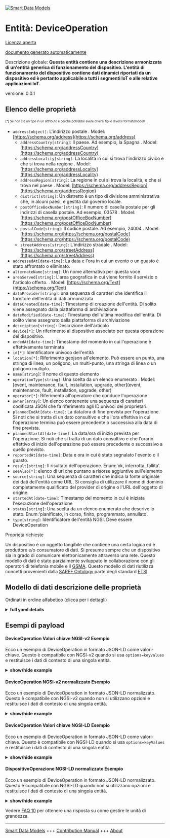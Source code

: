 <!-- 10-Header -->    
[![Smart Data Models](https://smartdatamodels.org/wp-content/uploads/2022/01/SmartDataModels_logo.png "Logo")](https://smartdatamodels.org)    
Entità: DeviceOperation    
=======================<!-- /10-Header -->    
<!-- 15-License -->    
[Licenza aperta](https://github.com/smart-data-models//dataModel.Device/blob/master/DeviceOperation/LICENSE.md)    
[documento generato automaticamente](https://docs.google.com/presentation/d/e/2PACX-1vTs-Ng5dIAwkg91oTTUdt8ua7woBXhPnwavZ0FxgR8BsAI_Ek3C5q97Nd94HS8KhP-r_quD4H0fgyt3/pub?start=false&loop=false&delayms=3000#slide=id.gb715ace035_0_60)    
<!-- /15-License -->    
<!-- 20-Description -->    
Descrizione globale: **Questa entità contiene una descrizione armonizzata di un'entità generica di funzionamento del dispositivo. L'entità di funzionamento del dispositivo contiene dati dinamici riportati da un dispositivo ed è pertanto applicabile a tutti i segmenti IoT e alle relative applicazioni IoT.**    
versione: 0.0.1    
<!-- /20-Description -->    
<!-- 30-PropertiesList -->    
## Elenco delle proprietà    
<sup><sub>[*] Se non c'è un tipo in un attributo è perché potrebbe avere diversi tipi o diversi formati/modelli</sub></sup>.    
- `address[object]`: L'indirizzo postale  . Model: [https://schema.org/address](https://schema.org/address)	- `addressCountry[string]`: Il paese. Ad esempio, la Spagna  . Model: [https://schema.org/addressCountry](https://schema.org/addressCountry)    
	- `addressLocality[string]`: La località in cui si trova l'indirizzo civico e che si trova nella regione  . Model: [https://schema.org/addressLocality](https://schema.org/addressLocality)    
	- `addressRegion[string]`: La regione in cui si trova la località, e che si trova nel paese  . Model: [https://schema.org/addressRegion](https://schema.org/addressRegion)    
	- `district[string]`: Un distretto è un tipo di divisione amministrativa che, in alcuni paesi, è gestita dal governo locale.      
	- `postOfficeBoxNumber[string]`: Il numero di casella postale per gli indirizzi di casella postale. Ad esempio, 03578  . Model: [https://schema.org/postOfficeBoxNumber](https://schema.org/postOfficeBoxNumber)    
	- `postalCode[string]`: Il codice postale. Ad esempio, 24004  . Model: [https://schema.org/https://schema.org/postalCode](https://schema.org/https://schema.org/postalCode)    
	- `streetAddress[string]`: L'indirizzo stradale  . Model: [https://schema.org/streetAddress](https://schema.org/streetAddress)    
- `addressedAt[date-time]`: La data e l'ora in cui un evento o un guasto è stato affrontato o eliminato.  - `alternateName[string]`: Un nome alternativo per questa voce  - `areaServed[string]`: L'area geografica in cui viene fornito il servizio o l'articolo offerto.  . Model: [https://schema.org/Text](https://schema.org/Text)- `dataProvider[string]`: una sequenza di caratteri che identifica il fornitore dell'entità di dati armonizzata  - `dateCreated[date-time]`: Timestamp di creazione dell'entità. Di solito viene assegnato dalla piattaforma di archiviazione  - `dateModified[date-time]`: Timestamp dell'ultima modifica dell'entità. Di solito viene assegnato dalla piattaforma di archiviazione  - `description[string]`: Descrizione dell'articolo  - `device[*]`: Un riferimento al dispositivo associato per questa operazione del dispositivo.  - `endedAt[date-time]`: Timestamp del momento in cui l'operazione è effettivamente terminata  - `id[*]`: Identificatore univoco dell'entità  - `location[*]`: Riferimento geojson all'elemento. Può essere un punto, una stringa di linea, un poligono, un multi-punto, una stringa di linea o un poligono multiplo.  - `name[string]`: Il nome di questo elemento  - `operationType[string]`: Una scelta da un elenco enumerato  . Model: [event, maintenance, fault, installation, upgrade, other](event, maintenance, fault, installation, upgrade, other)- `operator[*]`: Riferimento all'operatore che conduce l'operazione  - `owner[array]`: Un elenco contenente una sequenza di caratteri codificata JSON che fa riferimento agli ID univoci dei proprietari.  - `plannedEndAt[date-time]`: La data/ora di fine prevista per l'operazione. Si noti che si tratta di un dato consultivo e che l'ora effettiva in cui l'operazione termina può essere precedente o successiva alla data di fine prevista.  - `plannedStartAt[date-time]`: La data/ora di inizio prevista per l'operazione. Si noti che si tratta di un dato consultivo e che l'orario effettivo di inizio dell'operazione può essere precedente o successivo a quello previsto.  - `reportedAt[date-time]`: Data e ora in cui è stato segnalato l'evento o il guasto.  - `result[string]`: Il risultato dell'operazione. Enum:'ok, interrotta, fallita'.  - `seeAlso[*]`: elenco di uri che puntano a risorse aggiuntive sull'elemento  - `source[string]`: Una sequenza di caratteri che indica la fonte originale dei dati dell'entità come URL. Si consiglia di utilizzare il nome di dominio completamente qualificato del provider di origine o l'URL dell'oggetto di origine.  - `startedAt[date-time]`: Timestamp del momento in cui è iniziata l'esecuzione dell'operazione  - `status[string]`: Una scelta da un elenco enumerato che descrive lo stato. Enum:'pianificato, in corso, finito, programmato, annullato'.  - `type[string]`: Identificatore dell'entità NGSI. Deve essere DeviceOperation  <!-- /30-PropertiesList -->    
<!-- 35-RequiredProperties -->    
Proprietà richieste    
<!-- /35-RequiredProperties -->    
<!-- 40-RequiredProperties -->    
Un dispositivo è un oggetto tangibile che contiene una certa logica ed è produttore e/o consumatore di dati. Si presume sempre che un dispositivo sia in grado di comunicare elettronicamente attraverso una rete. Questo modello di dati è stato parzialmente sviluppato in collaborazione con gli operatori di telefonia mobile e il [GSMA](https://www.gsma.com/iot/iot-big-data/). Questo modello di dati riutilizza concetti provenienti dalla [SAREF Ontology](http://www.etsi.org/deliver/etsi_ts/103200_103299/103264/01.01.01_60/ts_103264v010101p.pdf) parte degli standard [ETSI](http://www.etsi.org).    
<!-- /40-RequiredProperties -->    
<!-- 50-DataModelHeader -->    
## Modello di dati descrizione delle proprietà    
Ordinati in ordine alfabetico (clicca per i dettagli)    
<!-- /50-DataModelHeader -->    
<!-- 60-ModelYaml -->    
<details><summary><strong>full yaml details</strong></summary>      
```yaml    
DeviceOperation:      
  description: This entity contains a harmonised description of a generic device operation entity. The device operation entity contains dynamic data reported by a device and is therefore applicable to all IoT segments and related IoT applications.      
  properties:      
    address:      
      description: The mailing address      
      properties:      
        addressCountry:      
          description: 'The country. For example, Spain'      
          type: string      
          x-ngsi:      
            model: https://schema.org/addressCountry      
            type: Property      
        addressLocality:      
          description: 'The locality in which the street address is, and which is in the region'      
          type: string      
          x-ngsi:      
            model: https://schema.org/addressLocality      
            type: Property      
        addressRegion:      
          description: 'The region in which the locality is, and which is in the country'      
          type: string      
          x-ngsi:      
            model: https://schema.org/addressRegion      
            type: Property      
        district:      
          description: 'A district is a type of administrative division that, in some countries, is managed by the local government'      
          type: string      
          x-ngsi:      
            type: Property      
        postOfficeBoxNumber:      
          description: 'The post office box number for PO box addresses. For example, 03578'      
          type: string      
          x-ngsi:      
            model: https://schema.org/postOfficeBoxNumber      
            type: Property      
        postalCode:      
          description: 'The postal code. For example, 24004'      
          type: string      
          x-ngsi:      
            model: https://schema.org/https://schema.org/postalCode      
            type: Property      
        streetAddress:      
          description: The street address      
          type: string      
          x-ngsi:      
            model: https://schema.org/streetAddress      
            type: Property      
        streetNr:      
          description: Number identifying a specific property on a public street      
          type: string      
          x-ngsi:      
            type: Property      
      type: object      
      x-ngsi:      
        model: https://schema.org/address      
        type: Property      
    addressedAt:      
      description: The timestamp when an event or fault was addressed or cleared      
      format: date-time      
      type: string      
      x-ngsi:      
        type: Property      
    alternateName:      
      description: An alternative name for this item      
      type: string      
      x-ngsi:      
        type: Property      
    areaServed:      
      description: The geographic area where a service or offered item is provided      
      type: string      
      x-ngsi:      
        model: https://schema.org/Text      
        type: Property      
    dataProvider:      
      description: A sequence of characters identifying the provider of the harmonised data entity      
      type: string      
      x-ngsi:      
        type: Property      
    dateCreated:      
      description: Entity creation timestamp. This will usually be allocated by the storage platform      
      format: date-time      
      type: string      
      x-ngsi:      
        type: Property      
    dateModified:      
      description: Timestamp of the last modification of the entity. This will usually be allocated by the storage platform      
      format: date-time      
      type: string      
      x-ngsi:      
        type: Property      
    description:      
      description: A description of this item      
      type: string      
      x-ngsi:      
        type: Property      
    device:      
      anyOf:      
        - description: Identifier format of any NGSI entity      
          maxLength: 256      
          minLength: 1      
          pattern: ^[\w\-\.\{\}\$\+\*\[\]`|~^@!,:\\]+$      
          type: string      
          x-ngsi:      
            type: Property      
        - description: Identifier format of any NGSI entity      
          format: uri      
          type: string      
          x-ngsi:      
            type: Property      
      description: A reference to the associated Device for this device operation      
      x-ngsi:      
        type: Relationship      
    endedAt:      
      description: Timestamp when the operation actually finished      
      format: date-time      
      type: string      
      x-ngsi:      
        type: Property      
    id:      
      anyOf:      
        - description: Identifier format of any NGSI entity      
          maxLength: 256      
          minLength: 1      
          pattern: ^[\w\-\.\{\}\$\+\*\[\]`|~^@!,:\\]+$      
          type: string      
          x-ngsi:      
            type: Property      
        - description: Identifier format of any NGSI entity      
          format: uri      
          type: string      
          x-ngsi:      
            type: Property      
      description: Unique identifier of the entity      
      x-ngsi:      
        type: Property      
    location:      
      description: 'Geojson reference to the item. It can be Point, LineString, Polygon, MultiPoint, MultiLineString or MultiPolygon'      
      oneOf:      
        - description: Geojson reference to the item. Point      
          properties:      
            bbox:      
              items:      
                type: number      
              minItems: 4      
              type: array      
            coordinates:      
              items:      
                type: number      
              minItems: 2      
              type: array      
            type:      
              enum:      
                - Point      
              type: string      
          required:      
            - type      
            - coordinates      
          title: GeoJSON Point      
          type: object      
          x-ngsi:      
            type: GeoProperty      
        - description: Geojson reference to the item. LineString      
          properties:      
            bbox:      
              items:      
                type: number      
              minItems: 4      
              type: array      
            coordinates:      
              items:      
                items:      
                  type: number      
                minItems: 2      
                type: array      
              minItems: 2      
              type: array      
            type:      
              enum:      
                - LineString      
              type: string      
          required:      
            - type      
            - coordinates      
          title: GeoJSON LineString      
          type: object      
          x-ngsi:      
            type: GeoProperty      
        - description: Geojson reference to the item. Polygon      
          properties:      
            bbox:      
              items:      
                type: number      
              minItems: 4      
              type: array      
            coordinates:      
              items:      
                items:      
                  items:      
                    type: number      
                  minItems: 2      
                  type: array      
                minItems: 4      
                type: array      
              type: array      
            type:      
              enum:      
                - Polygon      
              type: string      
          required:      
            - type      
            - coordinates      
          title: GeoJSON Polygon      
          type: object      
          x-ngsi:      
            type: GeoProperty      
        - description: Geojson reference to the item. MultiPoint      
          properties:      
            bbox:      
              items:      
                type: number      
              minItems: 4      
              type: array      
            coordinates:      
              items:      
                items:      
                  type: number      
                minItems: 2      
                type: array      
              type: array      
            type:      
              enum:      
                - MultiPoint      
              type: string      
          required:      
            - type      
            - coordinates      
          title: GeoJSON MultiPoint      
          type: object      
          x-ngsi:      
            type: GeoProperty      
        - description: Geojson reference to the item. MultiLineString      
          properties:      
            bbox:      
              items:      
                type: number      
              minItems: 4      
              type: array      
            coordinates:      
              items:      
                items:      
                  items:      
                    type: number      
                  minItems: 2      
                  type: array      
                minItems: 2      
                type: array      
              type: array      
            type:      
              enum:      
                - MultiLineString      
              type: string      
          required:      
            - type      
            - coordinates      
          title: GeoJSON MultiLineString      
          type: object      
          x-ngsi:      
            type: GeoProperty      
        - description: Geojson reference to the item. MultiLineString      
          properties:      
            bbox:      
              items:      
                type: number      
              minItems: 4      
              type: array      
            coordinates:      
              items:      
                items:      
                  items:      
                    items:      
                      type: number      
                    minItems: 2      
                    type: array      
                  minItems: 4      
                  type: array      
                type: array      
              type: array      
            type:      
              enum:      
                - MultiPolygon      
              type: string      
          required:      
            - type      
            - coordinates      
          title: GeoJSON MultiPolygon      
          type: object      
          x-ngsi:      
            type: GeoProperty      
      x-ngsi:      
        type: GeoProperty      
    name:      
      description: The name of this item      
      type: string      
      x-ngsi:      
        type: Property      
    operationType:      
      description: A choice from an enumerated list      
      enum:      
        - event      
        - fault      
        - installation      
        - maintenance      
        - other      
        - upgrade      
      type: string      
      x-ngsi:      
        model: 'event, maintenance, fault, installation, upgrade, other'      
        type: Property      
    operator:      
      anyOf:      
        - description: Identifier format of any NGSI entity      
          maxLength: 256      
          minLength: 1      
          pattern: ^[\w\-\.\{\}\$\+\*\[\]`|~^@!,:\\]+$      
          type: string      
          x-ngsi:      
            type: Property      
        - description: Identifier format of any NGSI entity      
          format: uri      
          type: string      
          x-ngsi:      
            type: Property      
      description: Reference to the operator conducting the operation      
      x-ngsi:      
        type: Relationship      
    owner:      
      description: A List containing a JSON encoded sequence of characters referencing the unique Ids of the owner(s)      
      items:      
        anyOf:      
          - description: Identifier format of any NGSI entity      
            maxLength: 256      
            minLength: 1      
            pattern: ^[\w\-\.\{\}\$\+\*\[\]`|~^@!,:\\]+$      
            type: string      
            x-ngsi:      
              type: Property      
          - description: Identifier format of any NGSI entity      
            format: uri      
            type: string      
            x-ngsi:      
              type: Property      
        description: Unique identifier of the entity      
        x-ngsi:      
          type: Property      
      type: array      
      x-ngsi:      
        type: Property      
    plannedEndAt:      
      description: The planned end date/timestamp for the operation. Note that this is advisory and the actual time the operation finishes may be before or after the planned end      
      format: date-time      
      type: string      
      x-ngsi:      
        type: Property      
    plannedStartAt:      
      description: The planned start date/timestamp for the operation. Note that this is advisory and the actual time the operation starts may be before or after the planned start      
      format: date-time      
      type: string      
      x-ngsi:      
        type: Property      
    reportedAt:      
      description: Timestamp when the event/ fault was reported      
      format: date-time      
      type: string      
      x-ngsi:      
        type: Property      
    result:      
      description: 'The result of the operation. Enum:''ok, aborted, failed'''      
      enum:      
        - aborted      
        - failed      
        - ok      
      type: string      
      x-ngsi:      
        type: Property      
    seeAlso:      
      description: list of uri pointing to additional resources about the item      
      oneOf:      
        - items:      
            format: uri      
            type: string      
          minItems: 1      
          type: array      
        - format: uri      
          type: string      
      x-ngsi:      
        type: Property      
    source:      
      description: 'A sequence of characters giving the original source of the entity data as a URL. Recommended to be the fully qualified domain name of the source provider, or the URL to the source object'      
      type: string      
      x-ngsi:      
        type: Property      
    startedAt:      
      description: Timestamp when the operation actually started to be performed      
      format: date-time      
      type: string      
      x-ngsi:      
        type: Property      
    status:      
      description: 'A choice from an enumerated list describing the status. Enum:''planned, ongoing, finished, scheduled, cancelled'''      
      enum:      
        - cancelled      
        - finished      
        - ongoing      
        - planned      
        - scheduled      
      type: string      
      x-ngsi:      
        type: Property      
    type:      
      description: NGSI Entity identifier. It has to be DeviceOperation      
      enum:      
        - DeviceOperation      
      type: string      
      x-ngsi:      
        type: Property      
  required: []      
  type: object      
  x-derived-from: ""      
  x-disclaimer: 'Redistribution and use in source and binary forms, with or without modification, are permitted  provided that the license conditions are met. Copyleft (c) 2022 Contributors to Smart Data Models Program'      
  x-license-url: https://github.com/smart-data-models/dataModel.Device/blob/master/DeviceOperation/LICENSE.md      
  x-model-schema: https://smart-data-models.github.io/dataModel.Device/DeviceOperation/schema.json      
  x-model-tags: GSMA      
  x-version: 0.0.1      
```    
</details>      
<!-- /60-ModelYaml -->    
<!-- 70-MiddleNotes -->    
<!-- /70-MiddleNotes -->    
<!-- 80-Examples -->    
## Esempi di payload    
#### DeviceOperation Valori chiave NGSI-v2 Esempio    
Ecco un esempio di DeviceOperation in formato JSON-LD come valori-chiave. Questo è compatibile con NGSI-v2 quando si usa `options=keyValues` e restituisce i dati di contesto di una singola entità.    
<details><summary><strong>show/hide example</strong></summary>      
```json  
{  
  "id": "urn:ngsi-ld:DeviceOperation:27577638-bd8a-4732-b418-fc8b949a0b0f",  
  "type": "DeviceOperation",  
  "source": "https://source.example.com",  
  "dataProvider": "https://provider.example.com",  
  "device": "urn:ngsi-ld:Device:2033a7c7-d31b-48e7-91c2-014dc426c29e",  
  "operationType": "fault",  
  "description": "Backup battery needs replacement",  
  "result": "ok",  
  "plannedStartAt": "2016-08-22T10:18:16Z",  
  "plannedEndAt": "2016-08-28T10:18:16Z",  
  "status": "ongoing",  
  "operator": "urn:ngsi-ld:Person:fe018d4e-46f8-11e8-ae6b-df5577f85836",  
  "startedAt": "2016-08-22T10:18:16Z",  
  "endedAt": "2016-08-28T10:18:16Z",  
  "reportedAt": "2016-08-28T10:18:16Z",  
  "addressedAt": "2016-08-28T10:18:16Z"  
}  
```  
</details>    
#### DeviceOperation NGSI-v2 normalizzato Esempio    
Ecco un esempio di DeviceOperation in formato JSON-LD normalizzato. Questo è compatibile con NGSI-v2 quando non si utilizzano opzioni e restituisce i dati di contesto di una singola entità.    
<details><summary><strong>show/hide example</strong></summary>      
```json  
{  
  "id": "urn:ngsi-ld:DeviceOperation:27577638-bd8a-4732-b418-fc8b949a0b0f",  
  "type": "DeviceOperation",  
  "source": {  
    "type": "Text",  
    "value": "https://source.example.com"  
  },  
  "dataProvider": {  
    "type": "Text",  
    "value": "https://provider.example.com"  
  },  
  "device": {  
    "type": "Text",  
    "value": "urn:ngsi-ld:Device:2033a7c7-d31b-48e7-91c2-014dc426c29e"  
  },  
  "operationType": {  
    "type": "Text",  
    "value": "fault"  
  },  
  "description": {  
    "type": "Text",  
    "value": "Backup battery needs replacement"  
  },  
  "result": {  
    "type": "Text",  
    "value": "ok"  
  },  
  "plannedStartAt": {  
    "type": "DateTime",  
    "value": "2016-08-22T10:18:16Z"  
  },  
  "plannedEndAt": {  
    "type": "DateTime",  
    "value": "2016-08-28T10:18:16Z"  
  },  
  "status": {  
    "type": "Text",  
    "value": "ongoing"  
  },  
  "operator": {  
    "type": "Text",  
    "value": "urn:ngsi-ld:Person:fe018d4e-46f8-11e8-ae6b-df5577f85836"  
  },  
  "startedAt": {  
    "type": "DateTime",  
    "value": "2016-08-22T10:18:16Z"  
  },  
  "endedAt": {  
    "type": "DateTime",  
    "value": "2016-08-28T10:18:16Z"  
  },  
  "reportedAt": {  
    "type": "DateTime",  
    "value": "2016-08-28T10:18:16Z"  
  },  
  "addressedAt": {  
    "type": "DateTime",  
    "value": "2016-08-28T10:18:16Z"  
  }  
}  
```  
</details>    
#### DeviceOperation Valori chiave NGSI-LD Esempio    
Ecco un esempio di DeviceOperation in formato JSON-LD come valori-chiave. Questo è compatibile con NGSI-LD quando si usa `options=keyValues` e restituisce i dati di contesto di una singola entità.    
<details><summary><strong>show/hide example</strong></summary>      
```json  
{  
  "id": "urn:ngsi-ld:DeviceOperation:27577638-bd8a-4732-b418-fc8b949a0b0f",  
  "type": "DeviceOperation",  
  "addressedAt": "2016-08-28T10:18:16Z",  
  "dataProvider": "https://provider.example.com",  
  "description": "Backup battery needs replacement",  
  "device": "urn:ngsi-ld:Device:2033a7c7-d31b-48e7-91c2-014dc426c29e",  
  "endedAt": "2016-08-28T10:18:16Z",  
  "operationType": "fault",  
  "operator": "urn:ngsi-ld:Person:fe018d4e-46f8-11e8-ae6b-df5577f85836",  
  "plannedEndAt": "2016-08-28T10:18:16Z",  
  "plannedStartAt": "2016-08-22T10:18:16Z",  
  "reportedAt": "2016-08-28T10:18:16Z",  
  "result": "ok",  
  "source": "https://source.example.com",  
  "startedAt": "2016-08-22T10:18:16Z",  
  "status": "ongoing",  
  "@context": [  
    "https://raw.githubusercontent.com/smart-data-models/dataModel.Device/master/context.jsonld"  
  ]  
}  
```  
</details>    
#### DispositivoOperazione NGSI-LD normalizzato Esempio    
Ecco un esempio di DeviceOperation in formato JSON-LD normalizzato. Questo è compatibile con NGSI-LD quando non si utilizzano opzioni e restituisce i dati di contesto di una singola entità.    
<details><summary><strong>show/hide example</strong></summary>      
```json  
{  
  "id": "urn:ngsi-ld:DeviceOperation:27577638-bd8a-4732-b418-fc8b949a0b0f",  
  "type": "DeviceOperation",  
  "addressedAt": {  
    "type": "Property",  
    "value": {  
      "@type": "DateTime",  
      "@value": "2016-08-28T10:18:16Z"  
    }  
  },  
  "dataProvider": {  
    "type": "Property",  
    "value": "https://provider.example.com"  
  },  
  "description": {  
    "type": "Property",  
    "value": "Backup battery needs replacement"  
  },  
  "device": {  
    "type": "Relationship",  
    "object": "urn:ngsi-ld:Device:2033a7c7-d31b-48e7-91c2-014dc426c29e"  
  },  
  "endedAt": {  
    "type": "Property",  
    "value": {  
      "@type": "DateTime",  
      "@value": "2016-08-28T10:18:16Z"  
    }  
  },  
  "operationType": {  
    "type": "Property",  
    "value": "fault"  
  },  
  "operator": {  
    "type": "Relationship",  
    "object": "urn:ngsi-ld:Person:fe018d4e-46f8-11e8-ae6b-df5577f85836"  
  },  
  "plannedEndAt": {  
    "type": "Property",  
    "value": {  
      "@type": "DateTime",  
      "@value": "2016-08-28T10:18:16Z"  
    }  
  },  
  "plannedStartAt": {  
    "type": "Property",  
    "value": {  
      "@type": "DateTime",  
      "@value": "2016-08-22T10:18:16Z"  
    }  
  },  
  "reportedAt": {  
    "type": "Property",  
    "value": {  
      "@type": "DateTime",  
      "@value": "2016-08-28T10:18:16Z"  
    }  
  },  
  "result": {  
    "type": "Property",  
    "value": "ok"  
  },  
  "source": {  
    "type": "Property",  
    "value": "https://source.example.com"  
  },  
  "startedAt": {  
    "type": "Property",  
    "value": {  
      "@type": "DateTime",  
      "@value": "2016-08-22T10:18:16Z"  
    }  
  },  
  "status": {  
    "type": "Property",  
    "value": "ongoing"  
  },  
  "@context": [  
    "https://raw.githubusercontent.com/smart-data-models/dataModel.Device/master/context.jsonld"  
  ]  
}  
```  
</details><!-- /80-Examples -->    
<!-- 90-FooterNotes -->    
<!-- /90-FooterNotes -->    
<!-- 95-Units -->    
Vedere [FAQ 10](https://smartdatamodels.org/index.php/faqs/) per ottenere una risposta su come gestire le unità di grandezza.    
<!-- /95-Units -->    
<!-- 97-LastFooter -->    
---    
[Smart Data Models](https://smartdatamodels.org) +++ [Contribution Manual](https://bit.ly/contribution_manual) +++ [About](https://bit.ly/Introduction_SDM)<!-- /97-LastFooter -->    
